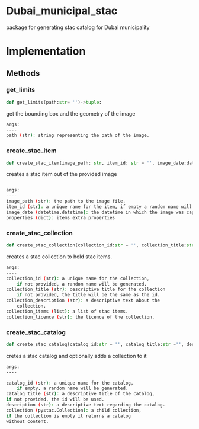 # Dubai_municipal_stac

package for generating stac catalog for Dubai municipality

# Implementation

## Methods

### get_limits

~~~py
def get_limits(path:str= '')->tuple:
~~~

get the bounding box and the geometry of the image

~~~bash
args:
----
path (str): string representing the path of the image. 
~~~

### create_stac_item

~~~py
def create_stac_item(image_path: str, item_id: str = '', image_date:datetime = None, properties: dict = {}):
~~~

creates a stac item out of the provided image

~~~bash

args:
----
image_path (str): the path to the image file.
item_id (str): a unique name for the item, if empty a random name will be generated.
image_date (datetime.datetime): the datetime in which the image was captured.
properties (dict): items extra properties
~~~


### create_stac_collection

~~~py
def create_stac_collection(collection_id:str = '', collection_title:str = '', collection_description='', collection_items: list = [], collection_license='MIT'):
~~~

creates a stac collection to hold stac items.
        
~~~bash
args:
----
collection_id (str): a unique name for the collection,
    if not provided, a random name will be generated.
collection_title (str): descriptive title for the collection
    if not provided, the title will be the same as the id.
collection_description (str): a descriptive text about the
    collection.
collection_items (list): a list of stac items.
collection_licence (str): the licence of the collection.
~~~

### create_stac_catalog

~~~py
def create_stac_catalog(catalog_id:str = '', catalog_title:str ='', description:str = 'without description', collection: pystac.Collection = None)-> pystac.Catalog:
~~~

cretes a stac catalog and optionally adds a collection to it        

~~~bash
args:
----

catalog_id (str): a unique name for the catalog,
    if empty, a random name will be generated.
catalog_title (str): a descriptive title of the catalog,
if not provided, the id will be used.
description (str): a descriptive text regarding the catalog.
collection (pystac.Collection): a child collection, 
if the collection is empty it returns a catalog 
without content.

~~~